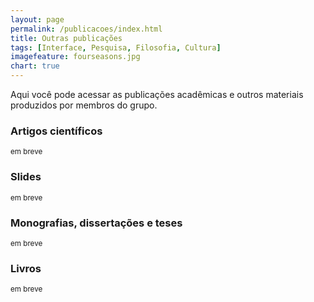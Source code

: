```yaml
---
layout: page
permalink: /publicacoes/index.html
title: Outras publicações
tags: [Interface, Pesquisa, Filosofia, Cultura]
imagefeature: fourseasons.jpg
chart: true
---
```


Aqui você pode acessar as publicações acadêmicas e outros materiais produzidos por membros do grupo.

### Artigos científicos

<small>em breve</small>

### Slides 

<small>em breve</small>

### Monografias, dissertações e teses

<small>em breve</small>

### Livros

<small>em breve</small>
